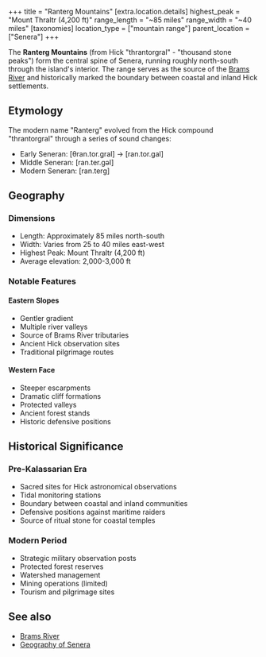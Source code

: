 +++
title = "Ranterg Mountains"
[extra.location.details]
highest_peak = "Mount Thraltr (4,200 ft)"
range_length = "~85 miles"
range_width = "~40 miles"
[taxonomies]
location_type = ["mountain range"]
parent_location = ["Senera"]
+++

The **Ranterg Mountains** (from Hick "thrantorgral" - "thousand stone peaks")
form the central spine of Senera, running roughly north-south through the
island's interior. The range serves as the source of the
[Brams River](@/locations/brams-river.md) and historically marked the boundary
between coastal and inland Hick settlements.

## Etymology

The modern name "Ranterg" evolved from the Hick compound "thrantorgral" through
a series of sound changes:

- Early Seneran: [θran.tor.gral] → [ran.tor.gal]
- Middle Seneran: [ran.ter.gəl]
- Modern Seneran: [ran.terg]

## Geography

### Dimensions

- Length: Approximately 85 miles north-south
- Width: Varies from 25 to 40 miles east-west
- Highest Peak: Mount Thraltr (4,200 ft)
- Average elevation: 2,000-3,000 ft

### Notable Features

#### Eastern Slopes

- Gentler gradient
- Multiple river valleys
- Source of Brams River tributaries
- Ancient Hick observation sites
- Traditional pilgrimage routes

#### Western Face

- Steeper escarpments
- Dramatic cliff formations
- Protected valleys
- Ancient forest stands
- Historic defensive positions

## Historical Significance

### Pre-Kalassarian Era

- Sacred sites for Hick astronomical observations
- Tidal monitoring stations
- Boundary between coastal and inland communities
- Defensive positions against maritime raiders
- Source of ritual stone for coastal temples

### Modern Period

- Strategic military observation posts
- Protected forest reserves
- Watershed management
- Mining operations (limited)
- Tourism and pilgrimage sites

## See also

- [Brams River](@/locations/brams-river.md)
- [Geography of Senera](@/locations/senera.md#geography)
